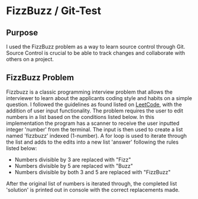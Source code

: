 # FizzBuzz / Git-Test

## Purpose
I used the FizzBuzz problem as a way to learn source control through Git. Source Control is crucial to be able to track changes and 
collaborate with others on a project. 

## FizzBuzz Problem
Fizzbuzz is a classic programming interview problem that allows the interviewer to learn about the applicants coding style and habits on 
a simple question. I followed the guidelines as found listed on [LeetCode](leetcode.com/problems/fizz-buzz/), with the addition of user input functionality. 
The problem requires the user to edit numbers in a list based on the conditions listed below. In this implementation the program has a scanner to 
receive the user inputted integer 'number' from the terminal. The input is then used to create a list named 'fizzbuzz' indexed (1-number). A for loop is used to iterate 
through the list and adds to the edits into a new list 'answer' following the rules listed below:
* Numbers divisible by 3 are replaced with "Fizz"
* Numbers divisible by 5 are replaced with "Buzz"
* Numbers divisible by both 3 and 5 are replaced with "FizzBuzz"

After the original list of numbers is iterated through, the completed list 'solution' is printed out in console with the correct replacements made.
